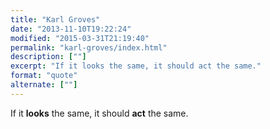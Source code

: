 ```yaml
---
title: "Karl Groves"
date: "2013-11-10T19:22:24"
modified: "2015-03-31T21:19:40"
permalink: "karl-groves/index.html"
description: [""]
excerpt: "If it looks the same, it should act the same."
format: "quote"
alternate: [""]
---
```

If it **looks** the same, it should **act** the same.